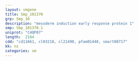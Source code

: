 ```yaml
---
layout: smgene
title: Smp_101370
grp: Smp_10
description: "mesoderm induction early response protein 1"
smp: Smp_101370.1
uniprot: "C4QP07"
length:  2184
cdd: "cd11661, cl03218, cl21498, pfam01448, smart00717"
kk: ns
categories: sm
---
```

